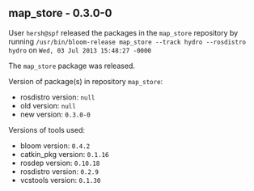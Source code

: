 ## map_store - 0.3.0-0

User `hersh@spf` released the packages in the `map_store` repository by running `/usr/bin/bloom-release map_store --track hydro --rosdistro hydro` on `Wed, 03 Jul 2013 15:48:27 -0000`

The `map_store` package was released.

Version of package(s) in repository `map_store`:
- rosdistro version: `null`
- old version: `null`
- new version: `0.3.0-0`

Versions of tools used:
- bloom version: `0.4.2`
- catkin_pkg version: `0.1.16`
- rosdep version: `0.10.18`
- rosdistro version: `0.2.9`
- vcstools version: `0.1.30`


